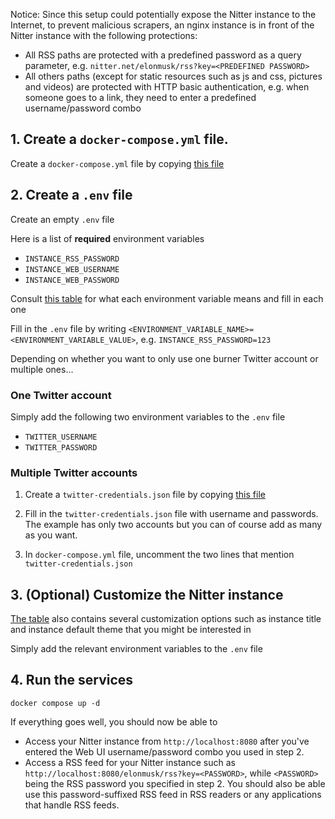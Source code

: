 Notice: Since this setup could potentially expose the Nitter instance to the Internet, to prevent malicious scrapers, an nginx instance is in front of the Nitter instance with the following protections:

* All RSS paths are protected with a predefined password as a query parameter, e.g. `nitter.net/elonmusk/rss?key=<PREDEFINED PASSWORD>`
* All others paths (except for static resources such as js and css, pictures and videos) are protected with HTTP basic authentication, e.g. when someone goes to a link, they need to enter a predefined username/password combo

## 1. Create a `docker-compose.yml` file.
Create a `docker-compose.yml` file by copying [this file](https://github.com/sekai-soft/guide-nitter-self-hosting/blob/master/docker-compose.yml)

## 2. Create a `.env` file
Create an empty `.env` file

Here is a list of **required** environment variables

* `INSTANCE_RSS_PASSWORD`
* `INSTANCE_WEB_USERNAME`
* `INSTANCE_WEB_PASSWORD`

Consult [this table](https://github.com/sekai-soft/nitter/blob/master/docs/self-contained-docker-image.md#how-to-use) for what each environment variable means and fill in each one

Fill in the `.env` file by writing `<ENVIRONMENT_VARIABLE_NAME>=<ENVIRONMENT_VARIABLE_VALUE>`, e.g. `INSTANCE_RSS_PASSWORD=123`

Depending on whether you want to only use one burner Twitter account or multiple ones...

### One Twitter account

Simply add the following two environment variables to the `.env` file

* `TWITTER_USERNAME`
* `TWITTER_PASSWORD`

### Multiple Twitter accounts
1. Create a `twitter-credentials.json` file by copying [this file](https://github.com/sekai-soft/guide-nitter-self-hosting/blob/master/twitter-credentials.example.json)

2. Fill in the `twitter-credentials.json` file with username and passwords. The example has only two accounts but you can of course add as many as you want.

3. In `docker-compose.yml` file, uncomment the two lines that mention `twitter-credentials.json`

## 3. (Optional) Customize the Nitter instance

[The table](https://github.com/sekai-soft/nitter/blob/master/docs/self-contained-docker-image.md#how-to-use) also contains several customization options such as instance title and instance default theme that you might be interested in

Simply add the relevant environment variables to the `.env` file

## 4. Run the services
```
docker compose up -d
```
If everything goes well, you should now be able to
* Access your Nitter instance from `http://localhost:8080` after you've entered the Web UI username/password combo you used in step 2.
* Access a RSS feed for your Nitter instance such as `http://localhost:8080/elonmusk/rss?key=<PASSWORD>`, while `<PASSWORD>` being the RSS password you specified in step 2. You should also be able use this password-suffixed RSS feed in RSS readers or any applications that handle RSS feeds.
